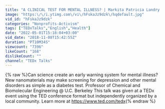 ```yaml
---
title: "A CLINICAL TEST FOR MENTAL ILLNESS? | Markita Patricia Landry | TEDxMarin"
image: "https:\/\/i.ytimg.com\/vi\/hFskaJz9dzk\/hqdefault.jpg"
vid_id: "hFskaJz9dzk"
categories: "Nonprofits-Activism"
tags: ["TEDxTalks","English","Health"]
date: "2022-05-01T15:18:04+03:00"
vid_date: "2018-11-08T15:42:55Z"
duration: "PT10M34S"
viewcount: "7396"
likeCount: "168"
dislikeCount: ""
channel: "TEDx Talks"
---
```

{% raw %}Can science create an early warning system for mental illness?    <br />New nanomaterials may make screening for depression and other mental disorders as simple as a diabetes test.  Professor of Chemical and Biomolecular Engineering @ U.C. Berkeley This talk was given at a TEDx event using the TED conference format but independently organized by a local community. Learn more at <a rel="nofollow" target="blank" href="https://www.ted.com/tedx">https://www.ted.com/tedx</a>{% endraw %}
